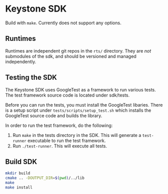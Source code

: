# Keystone SDK

Build with `make`. Currently does not support any options.

## Runtimes

Runtimes are independent git repos in the ``rts/`` directory. They are
_not_ submodules of the sdk, and should be versioned and managed
independently.

## Testing the SDK 

The Keystone SDK uses GoogleTest as a framework to run various tests. The test framework source code is located under sdk/tests. 

Before you can run the tests, you must install the GoogleTest libaries. There is a setup script under `tests/scripts/setup_test.sh` which installs the GoogleTest source code and builds the library. 

In order to run the test framework, do the following:
1) Run `make` in the tests directory in the SDK. This will generate a `test-runner` executable to run the test framework.
2) Run `./test-runner`. This will execute all tests. 

## Build SDK

```bash
mkdir build
cmake .. -DOUTPUT_DIR=$(pwd)/../lib
make
make install
```

